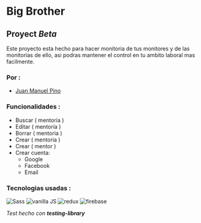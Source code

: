 # Big Brother

## Proyect ***Beta***

Este proyecto esta hecho para hacer monitoria de tus monitores y de las monitorias de ello, asi podras mantener el control en tu ambito laboral mas facilmente.

### Por :
- [Juan Manuel Pino](https://github.com/Photenix)


### Funcionalidades :
- Buscar ( mentoria )
- Editar ( mentoria )
- Borrar ( mentoria )
- Crear ( mentoria )
- Crear ( mentor )
- Crear cuenta:
    - Google
    - Facebook
    - Email

### Tecnologias usadas :

![Sass](https://images.opencollective.com/sass/4526726/logo/256.png)
![vanilla JS](https://i.imgur.com/IgwKCEI.png)
![redux](https://miro.medium.com/max/256/1*7Mh2Gq542qUfMlx6iTgE2Q.png)
![firebase](https://daviddettloff.dev/static/media/firebase.f4179bc65140b7aa400b.png)


*Test hecho con **testing-library***
